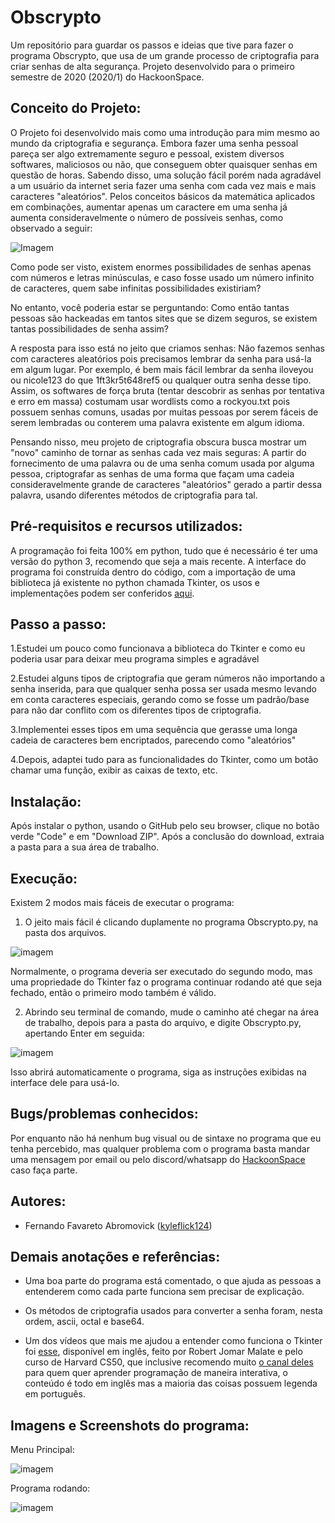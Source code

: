 # Obscrypto
Um repositório para guardar os passos e ideias que tive para fazer o programa Obscrypto, que usa de um grande processo de criptografia para criar senhas de alta segurança.
Projeto desenvolvido para o primeiro semestre de 2020 (2020/1) do HackoonSpace.

## Conceito do Projeto:
O Projeto foi desenvolvido mais como uma introdução para mim mesmo ao mundo da criptografia e segurança. Embora fazer uma senha pessoal pareça ser algo extremamente seguro e pessoal, existem diversos softwares, maliciosos ou não, que conseguem obter quaisquer senhas em questão de horas. Sabendo disso, uma solução fácil porém nada agradável a um usuário da internet seria fazer uma senha com cada vez mais e mais caracteres "aleatórios". Pelos conceitos básicos da matemática aplicados em combinações, aumentar apenas um caractere em uma senha já aumenta consideravelmente o número de possíveis senhas, como observado a seguir:

![Imagem](https://github.com/kyleflick124/Obscrypto/blob/master/combina%C3%A7%C3%B5es.png)

Como pode ser visto, existem enormes possibilidades de senhas apenas com números e letras minúsculas, e caso fosse usado um número infinito de caracteres, quem sabe infinitas possibilidades existiriam?

No entanto, você poderia estar se perguntando: Como então tantas pessoas são hackeadas em tantos sites que se dizem seguros, se existem tantas possibilidades de senha assim?

A resposta para isso está no jeito que criamos senhas: Não fazemos senhas com caracteres aleatórios pois precisamos lembrar da senha para usá-la em algum lugar. Por exemplo, é bem mais fácil lembrar da senha iloveyou ou nicole123 do que 1ft3kr5t648ref5 ou qualquer outra senha desse tipo. Assim, os softwares de força bruta (tentar descobrir as senhas por tentativa e erro em massa) costumam usar wordlists como a rockyou.txt pois possuem senhas comuns, usadas por muitas pessoas por serem fáceis de serem lembradas ou conterem uma palavra existente em algum idioma.

Pensando nisso, meu projeto de criptografia obscura busca mostrar um "novo" caminho de tornar as senhas cada vez mais seguras: A partir do fornecimento de uma palavra ou de uma senha comum usada por alguma pessoa, criptografar as senhas de uma forma que façam uma cadeia consideravelmente grande de caracteres "aleatórios" gerado a partir dessa palavra, usando diferentes métodos de criptografia para tal.

## Pré-requisitos e recursos utilizados:

A programação foi feita 100% em python, tudo que é necessário é ter uma versão do python 3, recomendo que seja a mais recente.
A interface do programa foi construída dentro do código, com a importação de uma biblioteca já existente no python chamada Tkinter, os usos e implementações podem ser conferidos [aqui](http://effbot.org/tkinterbook/).

## Passo a passo:

1.Estudei um pouco como funcionava a biblioteca do Tkinter e como eu poderia usar para deixar meu programa simples e agradável

2.Estudei alguns tipos de criptografia que geram números não importando a senha inserida, para que qualquer senha possa ser usada mesmo levando em conta caracteres especiais, gerando como se fosse um padrão/base para não dar conflito com os diferentes tipos de criptografia.

3.Implementei esses tipos em uma sequência que gerasse uma longa cadeia de caracteres bem encriptados, parecendo como "aleatórios"

4.Depois, adaptei tudo para as funcionalidades do Tkinter, como um botão chamar uma função, exibir as caixas de texto, etc.

## Instalação:

Após instalar o python, usando o GitHub pelo seu browser, clique no botão verde "Code" e em "Download ZIP". Após a conclusão do download, extraia a pasta para a sua área de trabalho.

## Execução:

Existem 2 modos mais fáceis de executar o programa:

1. O jeito mais fácil é clicando duplamente no programa Obscrypto.py, na pasta dos arquivos. 

![imagem](https://github.com/kyleflick124/Obscrypto/blob/master/pasta.png)

Normalmente, o programa deveria ser executado do segundo modo, mas uma propriedade do Tkinter faz o programa continuar rodando até que seja fechado, então o primeiro modo também é válido.

2. Abrindo seu terminal de comando, mude o caminho até chegar na área de trabalho, depois para a pasta do arquivo, e digite Obscrypto.py, apertando Enter em seguida:

![imagem](https://github.com/kyleflick124/Obscrypto/blob/master/caminho.png)

Isso abrirá automaticamente o programa, siga as instruções exibidas na interface dele para usá-lo.

## Bugs/problemas conhecidos:

Por enquanto não há nenhum bug visual ou de sintaxe no programa que eu tenha percebido, mas qualquer problema com o programa basta mandar uma mensagem por email ou pelo discord/whatsapp do [HackoonSpace](https://hackoonspace.com) caso faça parte.

## Autores:
* Fernando Favareto Abromovick ([kyleflick124](https://github.com/kyleflick124))

## Demais anotações e referências:

* Uma boa parte do programa está comentado, o que ajuda as pessoas a entenderem como cada parte funciona sem precisar de explicação.

* Os métodos de criptografia usados para converter a senha foram, nesta ordem, ascii, octal e base64.

* Um dos vídeos que mais me ajudou a entender como funciona o Tkinter foi [esse](https://youtu.be/JrWHyqonGj8), disponível em inglês, feito por Robert Jomar Malate e pelo curso de Harvard CS50, que inclusive recomendo muito [o canal deles](https://www.youtube.com/channel/UCcabW7890RKJzL968QWEykA) para quem quer aprender programação de maneira interativa, o conteúdo é todo em inglês mas a maioria das coisas possuem legenda em português.

## Imagens e Screenshots do programa:

Menu Principal:

![imagem](https://github.com/kyleflick124/Obscrypto/blob/master/menuprincipal.png)

Programa rodando:

![imagem](https://github.com/kyleflick124/Obscrypto/blob/master/programa.png)

